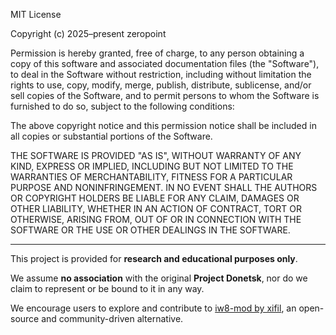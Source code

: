 MIT License

Copyright (c) 2025–present zeropoint

Permission is hereby granted, free of charge, to any person obtaining a copy
of this software and associated documentation files (the "Software"), to deal
in the Software without restriction, including without limitation the rights 
to use, copy, modify, merge, publish, distribute, sublicense, and/or sell 
copies of the Software, and to permit persons to whom the Software is 
furnished to do so, subject to the following conditions:

The above copyright notice and this permission notice shall be included in 
all copies or substantial portions of the Software.

THE SOFTWARE IS PROVIDED "AS IS", WITHOUT WARRANTY OF ANY KIND, EXPRESS OR 
IMPLIED, INCLUDING BUT NOT LIMITED TO THE WARRANTIES OF MERCHANTABILITY, 
FITNESS FOR A PARTICULAR PURPOSE AND NONINFRINGEMENT. IN NO EVENT SHALL THE 
AUTHORS OR COPYRIGHT HOLDERS BE LIABLE FOR ANY CLAIM, DAMAGES OR OTHER 
LIABILITY, WHETHER IN AN ACTION OF CONTRACT, TORT OR OTHERWISE, ARISING FROM, 
OUT OF OR IN CONNECTION WITH THE SOFTWARE OR THE USE OR OTHER DEALINGS IN 
THE SOFTWARE.

---

This project is provided for **research and educational purposes only**.

We assume **no association** with the original **Project Donetsk**, nor do we claim to represent or be bound to it in any way.

We encourage users to explore and contribute to [iw8-mod by xifil](https://github.com/xifil/iw8-mod), an open-source and community-driven alternative.
